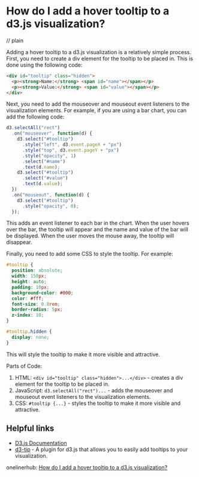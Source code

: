 # How do I add a hover tooltip to a d3.js visualization?
// plain

Adding a hover tooltip to a d3.js visualization is a relatively simple process. First, you need to create a div element for the tooltip to be placed in. This is done using the following code:

```html
<div id="tooltip" class="hidden">
  <p><strong>Name:</strong> <span id="name"></span></p>
  <p><strong>Value:</strong> <span id="value"></span></p>
</div>
```

Next, you need to add the mouseover and mouseout event listeners to the visualization elements. For example, if you are using a bar chart, you can add the following code:

```javascript
d3.selectAll("rect")
  .on("mouseover", function(d) {
    d3.select("#tooltip")
      .style("left", d3.event.pageX + "px")
      .style("top", d3.event.pageY + "px")
      .style("opacity", 1)
      .select("#name")
      .text(d.name);
    d3.select("#tooltip")
      .select("#value")
      .text(d.value);
  })
  .on("mouseout", function(d) {
    d3.select("#tooltip")
      .style("opacity", 0);
  });
```

This adds an event listener to each bar in the chart. When the user hovers over the bar, the tooltip will appear and the name and value of the bar will be displayed. When the user moves the mouse away, the tooltip will disappear.

Finally, you need to add some CSS to style the tooltip. For example:

```css
#tooltip {
  position: absolute;
  width: 150px;
  height: auto;
  padding: 10px;
  background-color: #000;
  color: #fff;
  font-size: 0.8rem;
  border-radius: 5px;
  z-index: 10;
}

#tooltip.hidden {
  display: none;
}
```

This will style the tooltip to make it more visible and attractive.

Parts of Code:

1. HTML: `<div id="tooltip" class="hidden">...</div>` - creates a div element for the tooltip to be placed in.
2. JavaScript: `d3.selectAll("rect")...` - adds the mouseover and mouseout event listeners to the visualization elements.
3. CSS: `#tooltip {...}` - styles the tooltip to make it more visible and attractive.

## Helpful links

- [D3.js Documentation](https://github.com/d3/d3/blob/master/API.md)
- [d3-tip](https://github.com/Caged/d3-tip) - A plugin for d3.js that allows you to easily add tooltips to your visualization.

onelinerhub: [How do I add a hover tooltip to a d3.js visualization?](https://onelinerhub.com/javascript-d3/how-do-i-add-a-hover-tooltip-to-a-d--js-visualization)